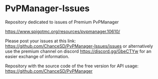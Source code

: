 # PvPManager-Issues
Repository dedicated to issues of Premium PvPManager

https://www.spigotmc.org/resources/pvpmanager.10610/

Please post your issues at this link: https://github.com/ChanceSD/PvPManager-Issues/issues or alternatively use the premium channel on discord https://discord.gg/GbeCTYw for an easier exchange of information.

Repository with the source code of the free version for API usage: https://github.com/ChanceSD/PvPManager

